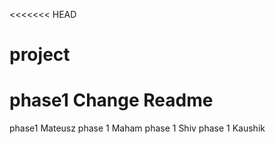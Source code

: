 <<<<<<< HEAD
# project
phase1
Change Readme
=======
phase1 Mateusz
phase 1 Maham
phase 1 Shiv
phase 1 Kaushik
